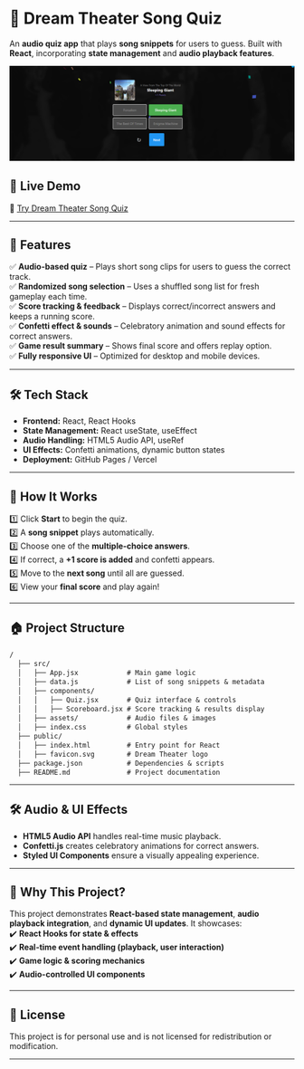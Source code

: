 # 🎸 Dream Theater Song Quiz  

An **audio quiz app** that plays **song snippets** for users to guess. Built with **React**, incorporating **state management** and **audio playback features**.  

![Dream Theater Song Quiz](https://raw.githubusercontent.com/noamguterman/dt-quiz/refs/heads/main/dt-preview.png)  

## 🚀 Live Demo  
🔗 [Try Dream Theater Song Quiz](https://noamguterman.github.io/dt-quiz/)  

---

## 📝 Features  
✅ **Audio-based quiz** – Plays short song clips for users to guess the correct track.  
✅ **Randomized song selection** – Uses a shuffled song list for fresh gameplay each time.  
✅ **Score tracking & feedback** – Displays correct/incorrect answers and keeps a running score.  
✅ **Confetti effect & sounds** – Celebratory animation and sound effects for correct answers.  
✅ **Game result summary** – Shows final score and offers replay option.  
✅ **Fully responsive UI** – Optimized for desktop and mobile devices.  

---

## 🛠️ Tech Stack  
- **Frontend:** React, React Hooks  
- **State Management:** React useState, useEffect  
- **Audio Handling:** HTML5 Audio API, useRef  
- **UI Effects:** Confetti animations, dynamic button states  
- **Deployment:** GitHub Pages / Vercel  

---

## 🎯 How It Works  
1️⃣ Click **Start** to begin the quiz.  
2️⃣ A **song snippet** plays automatically.  
3️⃣ Choose one of the **multiple-choice answers**.  
4️⃣ If correct, a **+1 score is added** and confetti appears.  
5️⃣ Move to the **next song** until all are guessed.  
6️⃣ View your **final score** and play again!  

---

## 🏠 Project Structure  
```
/
  ├── src/
  │   ├── App.jsx            # Main game logic
  │   ├── data.js            # List of song snippets & metadata
  │   ├── components/
  │   │   ├── Quiz.jsx       # Quiz interface & controls
  │   │   ├── Scoreboard.jsx # Score tracking & results display
  │   ├── assets/            # Audio files & images
  │   ├── index.css          # Global styles
  ├── public/
  │   ├── index.html         # Entry point for React
  │   ├── favicon.svg        # Dream Theater logo
  ├── package.json           # Dependencies & scripts
  ├── README.md              # Project documentation
```

---

## 🛠️ Audio & UI Effects  
- **HTML5 Audio API** handles real-time music playback.  
- **Confetti.js** creates celebratory animations for correct answers.  
- **Styled UI Components** ensure a visually appealing experience.  

---

## 🌟 Why This Project?  
This project demonstrates **React-based state management**, **audio playback integration**, and **dynamic UI updates**. It showcases:  
✔️ **React Hooks for state & effects**  
✔️ **Real-time event handling (playback, user interaction)**  
✔️ **Game logic & scoring mechanics**  
✔️ **Audio-controlled UI components**  

---

## 🐝 License  
This project is for personal use and is not licensed for redistribution or modification.  

---
